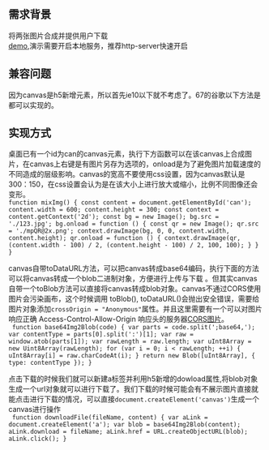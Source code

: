 ## 需求背景
将两张图片合成并提供用户下载       
[demo](/uploads/32be6864172f400bf7278009077ccdae/mixImg.zip),演示需要开启本地服务，推荐http-server快速开启

## 兼容问题
因为canvas是h5新增元素，所以首先ie10以下就不考虑了。67的谷歌以下方法是都可以实现的。

## 实现方式
桌面已有一个id为can的canvas元素，执行下方函数可以在该canvas上合成图片，在canvas上右键是有图片另存为选项的，onload是为了避免图片加载速度的不同造成的层级影响。canvas的宽高不要使用css设置，因为canvas默认是300：150，在css设置会认为是在该大小上进行放大或缩小，比例不同图像还会变形。    
`function mixImg() {
    const content = document.getElementById('can');
    content.width = 600;
    content.height = 300;
    const context = content.getContext('2d');
    const bg = new Image();
    bg.src = './123.jpg';
    bg.onload = function () {
      const qr = new Image();
      qr.src = './mpQR@2x.png';
      context.drawImage(bg, 0, 0, content.width, content.height);
      qr.onload = function () {
        context.drawImage(qr, (content.width - 100) / 2, (content.height - 100) / 2, 100, 100);
      }
    }
  }`

canvas自带toDataURL方法，可以把canvas转成base64编码，执行下面的方法可以将canvas转成一个blob二进制对象，方便进行上传与下载 。但其实canvas自带一个toBlob方法可以直接将canvas转成blob对象。canvas不通过CORS使用图片会污染画布，这个时候调用 toBlob(), toDataURL()会抛出安全错误，需要给图片对象添加`crossOrigin = "Anonymous"`属性。并且这里需要有一个可以对图片响应正确 Access-Control-Allow-Origin 响应头的服务器[CORS图片](https://developer.mozilla.org/zh-CN/docs/Web/HTML/CORS_enabled_image)。        
` function base64Img2Blob(code) {
    var parts = code.split(';base64,');
    var contentType = parts[0].split(':')[1];
    var raw = window.atob(parts[1]);
    var rawLength = raw.length;
    var uInt8Array = new Uint8Array(rawLength);
    for (var i = 0; i < rawLength; ++i) {
      uInt8Array[i] = raw.charCodeAt(i);
    }
    return new Blob([uInt8Array], { type: contentType });
  }`              


点击下载的时候我们就可以新建a标签并利用h5新增的dowload属性,将blob对象生成一个url对象就可以进行下载了。我们下载的时候可能会有不展示图片直接就能点击进行下载的情况，可以直接`document.createElement('canvas')`生成一个canvas进行操作                     
` function downloadFile(fileName, content) {
    var aLink = document.createElement('a');
    var blob = base64Img2Blob(content);
    aLink.download = fileName;
    aLink.href = URL.createObjectURL(blob);
    aLink.click();
  }`
